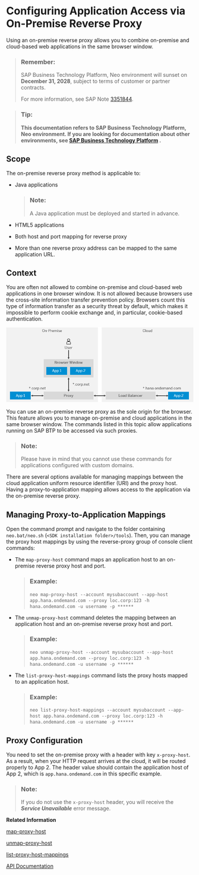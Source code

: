 <!-- loio79773d1793d745b2b943e7bce12bbc51 -->

# Configuring Application Access via On-Premise Reverse Proxy

Using an on-premise reverse proxy allows you to combine on-premise and cloud-based web applications in the same browser window.

> ### Remember:  
> SAP Business Technology Platform, Neo environment will sunset on **December 31, 2028**, subject to terms of customer or partner contracts.
> 
> For more information, see SAP Note [3351844](https://me.sap.com/notes/3351844).

> ### Tip:  
> **This documentation refers to SAP Business Technology Platform, Neo environment. If you are looking for documentation about other environments, see [SAP Business Technology Platform](https://help.sap.com/docs/btp/sap-business-technology-platform/sap-business-technology-platform?version=Cloud) .**



<a name="loio79773d1793d745b2b943e7bce12bbc51__section_s22_fpy_dz"/>

## Scope

The on-premise reverse proxy method is applicable to:

-   Java applications

    > ### Note:  
    > A Java application must be deployed and started in advance.

-   HTML5 applications

-   Both host and port mapping for reverse proxy

-   More than one reverse proxy address can be mapped to the same application URL.




<a name="loio79773d1793d745b2b943e7bce12bbc51__section_pkh_1jy_dz"/>

## Context

You are often not allowed to combine on-premise and cloud-based web applications in one browser window. It is not allowed because browsers use the cross-site information transfer prevention policy. Browsers count this type of information transfer as a security threat by default, which makes it impossible to perform cookie exchange and, in particular, cookie-based authentication.

![](images/On-Premise_Reverse_Proxy_Update_8936188.png)

You can use an on-premise reverse proxy as the sole origin for the browser. This feature allows you to manage on-premise and cloud applications in the same browser window. The commands listed in this topic allow applications running on SAP BTP to be accessed via such proxies.

> ### Note:  
> Please have in mind that you cannot use these commands for applications configured with custom domains.

There are several options available for managing mappings between the cloud application uniform resource identifier \(URI\) and the proxy host. Having a proxy-to-application mapping allows access to the application via the on-premise reverse proxy.



<a name="loio79773d1793d745b2b943e7bce12bbc51__section_jh1_wd2_2z"/>

## Managing Proxy-to-Application Mappings

Open the command prompt and navigate to the folder containing `neo.bat/neo.sh` \(`<SDK installation folder>/tools`\). Then, you can manage the proxy host mappings by using the reverse-proxy group of console client commands:

-   The `map-proxy-host` command maps an application host to an on-premise reverse proxy host and port.

    > ### Example:  
    > ```
    > neo map-proxy-host --account mysubaccount --app-host app.hana.ondemand.com --proxy loc.corp:123 -h hana.ondemand.com -u username -p ******
    > ```

-   The `unmap-proxy-host` command deletes the mapping between an application host and an on-premise reverse proxy host and port.

    > ### Example:  
    > ```
    > neo unmap-proxy-host --account mysubaccount --app-host app.hana.ondemand.com --proxy loc.corp:123 -h hana.ondemand.com -u username -p ******
    > ```

-   The `list-proxy-host-mappings` command lists the proxy hosts mapped to an application host.

    > ### Example:  
    > ```
    > neo list-proxy-host-mappings --account mysubaccount --app-host app.hana.ondemand.com --proxy loc.corp:123 -h hana.ondemand.com -u username -p ******
    > ```




<a name="loio79773d1793d745b2b943e7bce12bbc51__section_rdl_gjn_mz"/>

## Proxy Configuration

You need to set the on-premise proxy with a header with key `x-proxy-host`. As a result, when your HTTP request arrives at the cloud, it will be routed properly to App 2. The header value should contain the application host of App 2, which is `app.hana.ondemand.com` in this specific example.

> ### Note:  
> If you do not use the `x-proxy-host` header, you will receive the ***Service Unavailable*** error message.

**Related Information**  


[map-proxy-host](map-proxy-host-12b5cc4.md "Maps an application host to an on-premise reverse proxy host and port.")

[unmap-proxy-host](unmap-proxy-host-10ddad9.md "Deletes the mapping between an application host and an on-premise reverse proxy host and port.")

[list-proxy-host-mappings](list-proxy-host-mappings-9fbd139.md "Lists the proxy hosts mapped to an application hostname.")

[API Documentation](../30-development-neo/api-documentation-4570e92.md "API documentation for the Neo environment.")

